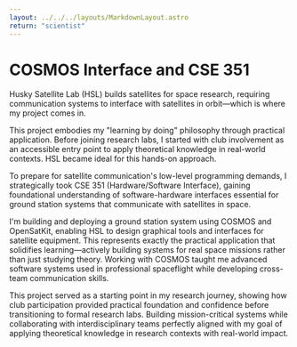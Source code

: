 ```yaml
---
layout: ../../../layouts/MarkdownLayout.astro
return: "scientist"
---
```


# COSMOS Interface and CSE 351

Husky Satellite Lab (HSL) builds satellites for space research, requiring
communication systems to interface with satellites in orbit—which is where my
project comes in.

This project embodies my "learning by doing" philosophy through practical
application. Before joining research labs, I started with club involvement as an
accessible entry point to apply theoretical knowledge in real-world contexts.
HSL became ideal for this hands-on approach.

To prepare for satellite communication's low-level programming demands, I
strategically took CSE 351 (Hardware/Software Interface), gaining foundational
understanding of software-hardware interfaces essential for ground station
systems that communicate with satellites in space.

I'm building and deploying a ground station system using COSMOS and OpenSatKit,
enabling HSL to design graphical tools and interfaces for satellite equipment.
This represents exactly the practical application that solidifies
learning—actively building systems for real space missions rather than just
studying theory. Working with COSMOS taught me advanced software systems used in
professional spaceflight while developing cross-team communication skills.

This project served as a starting point in my research journey, showing how club
participation provided practical foundation and confidence before transitioning
to formal research labs. Building mission-critical systems while collaborating
with interdisciplinary teams perfectly aligned with my goal of applying
theoretical knowledge in research contexts with real-world impact.